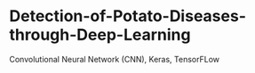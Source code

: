 # Detection-of-Potato-Diseases-through-Deep-Learning
Convolutional Neural Network (CNN), Keras, TensorFLow
